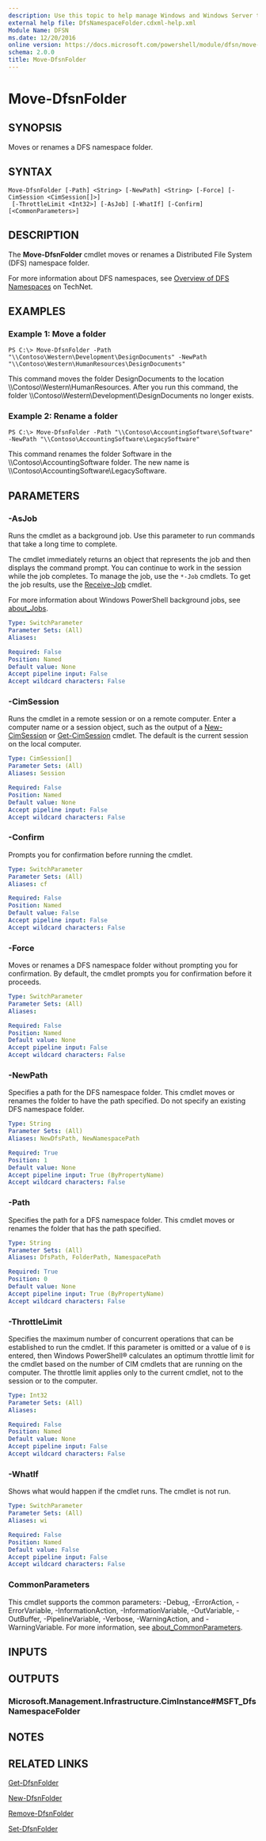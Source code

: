 ```yaml
---
description: Use this topic to help manage Windows and Windows Server technologies with Windows PowerShell.
external help file: DfsNamespaceFolder.cdxml-help.xml
Module Name: DFSN
ms.date: 12/20/2016
online version: https://docs.microsoft.com/powershell/module/dfsn/move-dfsnfolder?view=windowsserver2019-ps&wt.mc_id=ps-gethelp
schema: 2.0.0
title: Move-DfsnFolder
---
```


# Move-DfsnFolder

## SYNOPSIS
Moves or renames a DFS namespace folder.

## SYNTAX

```
Move-DfsnFolder [-Path] <String> [-NewPath] <String> [-Force] [-CimSession <CimSession[]>]
 [-ThrottleLimit <Int32>] [-AsJob] [-WhatIf] [-Confirm] [<CommonParameters>]
```

## DESCRIPTION
The **Move-DfsnFolder** cmdlet moves or renames a Distributed File System (DFS) namespace folder.

For more information about DFS namespaces, see [Overview of DFS Namespaces](https://technet.microsoft.com/library/cc730736) on TechNet.

## EXAMPLES

### Example 1: Move a folder
```
PS C:\> Move-DfsnFolder -Path "\\Contoso\Western\Development\DesignDocuments" -NewPath "\\Contoso\Western\HumanResources\DesignDocuments"
```

This command moves the folder DesignDocuments to the location \\\\Contoso\Western\HumanResources.
After you run this command, the folder \\\\Contoso\Western\Development\DesignDocuments no longer exists.

### Example 2: Rename a folder
```
PS C:\> Move-DfsnFolder -Path "\\Contoso\AccountingSoftware\Software" -NewPath "\\Contoso\AccountingSoftware\LegacySoftware"
```

This command renames the folder Software in the \\\\Contoso\AccountingSoftware folder.
The new name is \\\\Contoso\AccountingSoftware\LegacySoftware.

## PARAMETERS

### -AsJob
Runs the cmdlet as a background job. Use this parameter to run commands that take a long time to complete. 

The cmdlet immediately returns an object that represents the job and then displays the command prompt. 
You can continue to work in the session while the job completes. 
To manage the job, use the `*-Job` cmdlets. 
To get the job results, use the [Receive-Job](https://go.microsoft.com/fwlink/?LinkID=113372) cmdlet. 

For more information about Windows PowerShell background jobs, see [about_Jobs](https://go.microsoft.com/fwlink/?LinkID=113251).

```yaml
Type: SwitchParameter
Parameter Sets: (All)
Aliases: 

Required: False
Position: Named
Default value: None
Accept pipeline input: False
Accept wildcard characters: False
```

### -CimSession
Runs the cmdlet in a remote session or on a remote computer.
Enter a computer name or a session object, such as the output of a [New-CimSession](https://go.microsoft.com/fwlink/p/?LinkId=227967) or [Get-CimSession](https://go.microsoft.com/fwlink/p/?LinkId=227966) cmdlet.
The default is the current session on the local computer.

```yaml
Type: CimSession[]
Parameter Sets: (All)
Aliases: Session

Required: False
Position: Named
Default value: None
Accept pipeline input: False
Accept wildcard characters: False
```

### -Confirm
Prompts you for confirmation before running the cmdlet.

```yaml
Type: SwitchParameter
Parameter Sets: (All)
Aliases: cf

Required: False
Position: Named
Default value: False
Accept pipeline input: False
Accept wildcard characters: False
```

### -Force
Moves or renames a DFS namespace folder without prompting you for confirmation.
By default, the cmdlet prompts you for confirmation before it proceeds.

```yaml
Type: SwitchParameter
Parameter Sets: (All)
Aliases: 

Required: False
Position: Named
Default value: None
Accept pipeline input: False
Accept wildcard characters: False
```

### -NewPath
Specifies a path for the DFS namespace folder.
This cmdlet moves or renames the folder to have the path specified.
Do not specify an existing DFS namespace folder.

```yaml
Type: String
Parameter Sets: (All)
Aliases: NewDfsPath, NewNamespacePath

Required: True
Position: 1
Default value: None
Accept pipeline input: True (ByPropertyName)
Accept wildcard characters: False
```

### -Path
Specifies the path for a DFS namespace folder.
This cmdlet moves or renames the folder that has the path specified.

```yaml
Type: String
Parameter Sets: (All)
Aliases: DfsPath, FolderPath, NamespacePath

Required: True
Position: 0
Default value: None
Accept pipeline input: True (ByPropertyName)
Accept wildcard characters: False
```

### -ThrottleLimit
Specifies the maximum number of concurrent operations that can be established to run the cmdlet.
If this parameter is omitted or a value of `0` is entered, then Windows PowerShell® calculates an optimum throttle limit for the cmdlet based on the number of CIM cmdlets that are running on the computer.
The throttle limit applies only to the current cmdlet, not to the session or to the computer.

```yaml
Type: Int32
Parameter Sets: (All)
Aliases: 

Required: False
Position: Named
Default value: None
Accept pipeline input: False
Accept wildcard characters: False
```

### -WhatIf
Shows what would happen if the cmdlet runs.
The cmdlet is not run.

```yaml
Type: SwitchParameter
Parameter Sets: (All)
Aliases: wi

Required: False
Position: Named
Default value: False
Accept pipeline input: False
Accept wildcard characters: False
```

### CommonParameters
This cmdlet supports the common parameters: -Debug, -ErrorAction, -ErrorVariable, -InformationAction, -InformationVariable, -OutVariable, -OutBuffer, -PipelineVariable, -Verbose, -WarningAction, and -WarningVariable. For more information, see [about_CommonParameters](https://go.microsoft.com/fwlink/?LinkID=113216).

## INPUTS

## OUTPUTS

### Microsoft.Management.Infrastructure.CimInstance#MSFT_DfsNamespaceFolder

## NOTES

## RELATED LINKS

[Get-DfsnFolder](./Get-DfsnFolder.md)

[New-DfsnFolder](./New-DfsnFolder.md)

[Remove-DfsnFolder](./Remove-DfsnFolder.md)

[Set-DfsnFolder](./Set-DfsnFolder.md)

